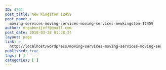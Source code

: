 ```yaml
---
ID: 4761
post_title: New Kingston 12459
post_name: >
  moving-services-moving-services-moving-services-newkingston-12459
author: mrgabonijeff@gmail.com
post_date: 2018-03-28 01:38:34
layout: page
link: >
  http://localhost/wordpress/moving-services-moving-services-moving-services-newkingston-12459/
published: true
tags: [ ]
categories: [ ]
---
```

